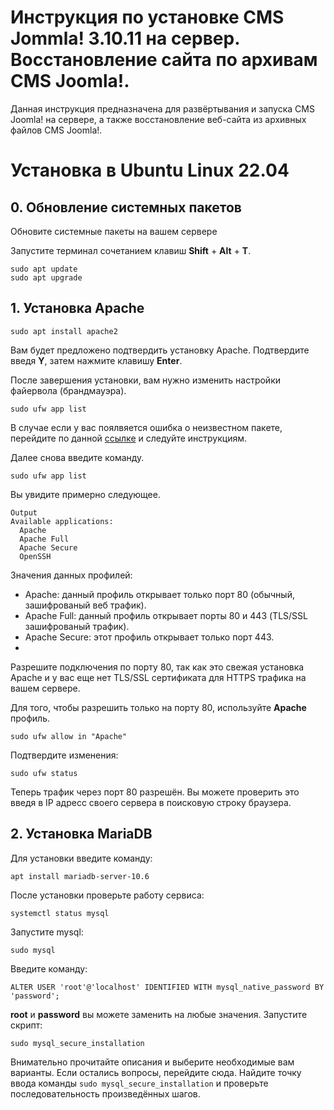 # Инструкция по установке CMS Jommla! 3.10.11 на сервер. Восстановление сайта по архивам CMS Joomla!.
Данная инструкция предназначена для развёртывания и запуска CMS Joomla! на сервере, а также восстановление веб-сайта из архивных файлов CMS Joomla!.
# Установка в Ubuntu Linux 22.04
## 0. Обновление системных пакетов
Обновите системные пакеты на вашем сервере

Запустите терминал сочетанием клавиш __Shift__ + __Alt__ + __T__.
```
sudo apt update
sudo apt upgrade
```
## 1. Установка Apache
```
sudo apt install apache2
```
Вам будет предложено подтвердить установку Apache. Подтвердите введя __Y__, затем нажмите клавишу __Enter__.

После завершения установки, вам нужно изменить настройки файервола (брандмауэра).
```
sudo ufw app list
```
В случае если у вас поялвяется ошибка о неизвестном пакете, перейдите по данной [ссылке](https://phoenixnap.com/kb/configure-firewall-with-ufw-on-ubuntu) и следуйте инструкциям.

Далее снова введите команду.
```
sudo ufw app list
```
Вы увидите примерно следующее.
```
Output
Available applications:
  Apache
  Apache Full
  Apache Secure
  OpenSSH
```
Значения данных профилей:
* Apache: данный профиль открывает только порт 80 (обычный, зашифрованый веб трафик).
* Apache Full: данный профиль открывает порты 80 и 443 (TLS/SSL зашифрованый трафик).
* Apache Secure: этот профиль открывает только порт 443.
* 
Разрешите подключения по порту 80, так как это свежая установка Apache и у вас еще нет TLS/SSL сертификата для HTTPS трафика на вашем сервере.

Для того, чтобы разрешить только на порту 80, используйте __Apache__ профиль.
```
sudo ufw allow in "Apache"
```
Подтвердите изменения:
```
sudo ufw status
```
Теперь трафик через порт 80 разрешён. Вы можете проверить это введя в IP адресс своего сервера в поисковую строку браузера.

## 2. Установка MariaDB
Для установки введите команду:
```
apt install mariadb-server-10.6
```
После установки проверьте работу сервиса:
```
systemctl status mysql
```
Запустите mysql:
```
sudo mysql
```
Введите команду:
```
ALTER USER 'root'@'localhost' IDENTIFIED WITH mysql_native_password BY 'password';
```
__root__ и __password__ вы можете заменить на любые значения.
Запустите скрипт:
```
sudo mysql_secure_installation
```
Внимательно прочитайте описания и выберите необходимые вам варианты.
Если остались вопросы, перейдите сюда. Найдите точку ввода команды ```sudo mysql_secure_installation``` и проверьте последовательность произведённых шагов.
